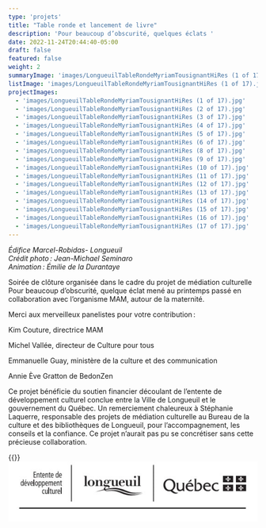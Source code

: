 ```yaml
---
type: 'projets'
title: "Table ronde et lancement de livre"
description: 'Pour beaucoup d’obscurité, quelques éclats '
date: 2022-11-24T20:44:40-05:00
draft: false
featured: false
weight: 2
summaryImage: 'images/LongueuilTableRondeMyriamTousignantHiRes (1 of 17).jpg'
listImage: 'images/LongueuilTableRondeMyriamTousignantHiRes (1 of 17).jpg'
projectImages:
  - 'images/LongueuilTableRondeMyriamTousignantHiRes (1 of 17).jpg'
  - 'images/LongueuilTableRondeMyriamTousignantHiRes (2 of 17).jpg'
  - 'images/LongueuilTableRondeMyriamTousignantHiRes (3 of 17).jpg'
  - 'images/LongueuilTableRondeMyriamTousignantHiRes (4 of 17).jpg'
  - 'images/LongueuilTableRondeMyriamTousignantHiRes (5 of 17).jpg'
  - 'images/LongueuilTableRondeMyriamTousignantHiRes (6 of 17).jpg'
  - 'images/LongueuilTableRondeMyriamTousignantHiRes (8 of 17).jpg'
  - 'images/LongueuilTableRondeMyriamTousignantHiRes (9 of 17).jpg'
  - 'images/LongueuilTableRondeMyriamTousignantHiRes (10 of 17).jpg'
  - 'images/LongueuilTableRondeMyriamTousignantHiRes (11 of 17).jpg'
  - 'images/LongueuilTableRondeMyriamTousignantHiRes (12 of 17).jpg'
  - 'images/LongueuilTableRondeMyriamTousignantHiRes (13 of 17).jpg'
  - 'images/LongueuilTableRondeMyriamTousignantHiRes (14 of 17).jpg'
  - 'images/LongueuilTableRondeMyriamTousignantHiRes (15 of 17).jpg'
  - 'images/LongueuilTableRondeMyriamTousignantHiRes (16 of 17).jpg'
  - 'images/LongueuilTableRondeMyriamTousignantHiRes (17 of 17).jpg'
---
```


_Édifice Marcel-Robidas- Longueuil  
Crédit photo : Jean-Michael Seminaro  
Animation : Émilie de la Durantaye_

Soirée de clôture organisée dans le cadre du projet de médiation culturelle Pour beaucoup d’obscurité, quelque éclat mené au printemps passé en collaboration avec l’organisme MAM, autour de la maternité.  

Merci aux merveilleux panelistes pour votre contribution : 

Kim Couture, directrice MAM 

Michel Vallée, directeur de Culture pour tous 

Emmanuelle Guay, ministère de la culture et des communication 

Annie Ève Gratton de BedonZen  

Ce projet bénéficie du soutien financier découlant de l’entente de développement culturel conclue entre la Ville de Longueuil et le gouvernement du Québec. Un remerciement chaleureux à Stéphanie Laquerre, responsable des projets de médiation culturelle au Bureau de la culture et des bibliothèques de Longueuil, pour l’accompagnement, les conseils et la confiance. Ce projet n’aurait pas pu se concrétiser sans cette précieuse collaboration.  

{{<partnerlink src="images/logo-mam.png" href="https://www.mam.qc.ca" alt="MAM">}}
![Développement culturel](images/entente-development-culturel.jpg)